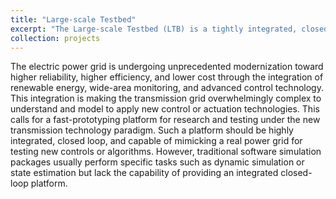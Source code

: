 ```yaml
---
title: "Large-scale Testbed"
excerpt: "The Large-scale Testbed (LTB) is a tightly integrated, closed-loop platform for rapid prototyping of power systems."
collection: projects
---
```

The electric power grid is undergoing unprecedented modernization toward higher reliability, higher efficiency, and lower cost through the integration of renewable energy, wide-area monitoring, and advanced control technology. This integration is making the transmission grid overwhelmingly complex to understand and model to apply new control or actuation technologies. This calls for a fast-prototyping platform for research and testing under the new transmission technology paradigm. Such a platform should be highly integrated, closed loop, and capable of mimicking a real power grid for testing new controls or algorithms. However, traditional software simulation packages usually perform specific tasks such as dynamic simulation or state estimation but lack the capability of providing an integrated closed-loop platform.
